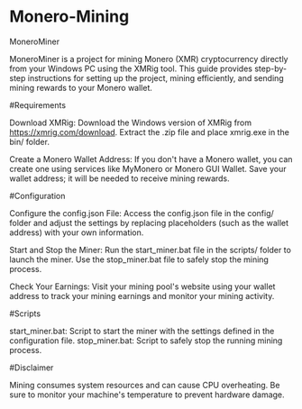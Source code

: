 # Monero-Mining

MoneroMiner

MoneroMiner is a project for mining Monero (XMR) cryptocurrency directly from your Windows PC using the XMRig tool. This guide provides step-by-step instructions for setting up the project, mining efficiently, and sending mining rewards to your Monero wallet.


#Requirements

Download XMRig: Download the Windows version of XMRig from https://xmrig.com/download. Extract the .zip file and place xmrig.exe in the bin/ folder.

Create a Monero Wallet Address: If you don't have a Monero wallet, you can create one using services like MyMonero or Monero GUI Wallet. Save your wallet address; it will be needed to receive mining rewards.


#Configuration

Configure the config.json File:
    Access the config.json file in the config/ folder and adjust the settings by replacing placeholders (such as the wallet address) with your own information.

Start and Stop the Miner:
    Run the start_miner.bat file in the scripts/ folder to launch the miner.
    Use the stop_miner.bat file to safely stop the mining process.

Check Your Earnings:
    Visit your mining pool's website using your wallet address to track your mining earnings and monitor your mining activity.


#Scripts

start_miner.bat: Script to start the miner with the settings defined in the configuration file.
stop_miner.bat: Script to safely stop the running mining process.

#Disclaimer

Mining consumes system resources and can cause CPU overheating. Be sure to monitor your machine's temperature to prevent hardware damage.
